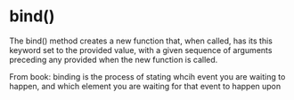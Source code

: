 # bind()
The bind() method creates a new function that, when called, has its this keyword set to the provided value, with a given sequence of arguments preceding any provided when the new function is called.

From book: binding is the process of stating whcih event you are waiting to happen, and which element you are waiting for that event to happen upon

